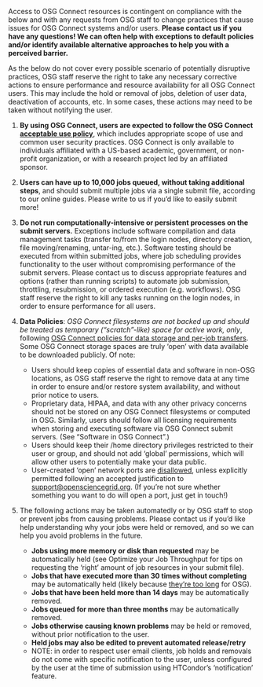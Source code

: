 [title]: - "Policies for Using OSG via OSG Connect Access Points"

Access to OSG Connect resources is contingent on compliance with the below and with any requests from OSG staff to change practices that cause issues for OSG Connect systems and/or users. **Please contact us if you have any questions! We can often help with exceptions to default policies and/or identify available alternative approaches to help you with a perceived barrier.**

As the below do not cover every possible scenario of potentially disruptive practices, OSG staff reserve the right to take any necessary corrective actions to ensure performance and resource availability for all OSG Connect users. This may include the hold or removal of jobs, deletion of user data, deactivation of accounts, etc. In some cases, these actions may need to be taken without notifying the user.

1. **By using OSG Connect, users are expected to follow the OSG Connect [acceptable use policy](https://github.com/opensciencegrid/osgconnect-portal-markdowns/blob/master/signup_content/signup_modal.md)**, which includes appropriate scope of use and common user security practices. OSG Connect is only available to individuals affiliated with a US-based academic, government, or non-profit organization, or with a research project led by an affiliated sponsor.

2. **Users can have up to 10,000 jobs queued, without taking additional steps**, and should submit multiple jobs via a single submit file, according to our online guides. Please write to us if you’d like to easily submit more!

3. **Do not run computationally-intensive or persistent processes on the submit servers.** Exceptions include software compilation and data management tasks (transfer to/from the login nodes, directory creation, file moving/renaming, untar-ing, etc.). Software testing should be executed from within submitted jobs, where job scheduling provides functionality to the user without compromising performance of the submit servers. Please contact us to discuss appropriate features and options (rather than running scripts) to automate job submission, throttling, resubmission, or ordered execution (e.g. workflows). OSG staff reserve the right to kill any tasks running on the login nodes, in order to ensure performance for all users.

4. **Data Policies**: *OSG Connect filesystems are not backed up and should be treated as temporary (“scratch”-like) space for active work, only*, following [OSG Connect policies for data storage and per-job transfers](https://support.opensciencegrid.org/support/solutions/articles/12000002985-introduction-to-data-management-on-osg-connect). Some OSG Connect storage spaces are truly ‘open’ with data available to be downloaded publicly. Of note:
	 - Users should keep copies of essential data and software in non-OSG locations, as OSG staff reserve the right to remove data at any time in order to ensure and/or restore system availability, and without prior notice to users.
	 - Proprietary data, HIPAA, and data with any other privacy concerns should not be stored on any OSG Connect filesystems or computed in OSG. Similarly, users should follow all licensing requirements when storing and executing software via OSG Connect submit servers. (See “Software in OSG Connect”.) 
	 - Users should keep their /home directory privileges restricted to their user or group, and should not add ‘global’ permissions, which will allow other users to potentially make your data public.
	 - User-created ‘open’ network ports are [disallowed](https://github.com/opensciencegrid/security/blob/master/docs/policy/OSG_Connect_Login_Server_Open_Port_Policy.md), unless explicitly permitted following an accepted justification to support@opensciencegrid.org. (If you’re not sure whether something you want to do will open a port, just get in touch!)

5. The following actions may be taken automatedly or by OSG staff to stop or prevent jobs from causing problems. Please contact us if you’d like help understanding why your jobs were held or removed, and so we can help you avoid problems in the future.
	 - **Jobs using more memory or disk than requested** may be automatically held (see Optimize your Job Throughput for tips on requesting the ‘right’ amount of job resources in your submit file).
	 - **Jobs that have executed more than 30 times without completing** may be automatically held (likely because [they’re too long](https://support.opensciencegrid.org/support/solutions/articles/5000632058-is-the-open-science-grid-for-you-) for OSG).
	 - **Jobs that have been held more than 14 days** may be automatically removed.
	 - **Jobs queued for more than three months** may be automatically removed.
	 - **Jobs otherwise causing known problems** may be held or removed, without prior notification to the user.
	 - **Held jobs may also be edited to prevent automated release/retry**
	 - NOTE: in order to respect user email clients, job holds and removals do not come with specific notification to the user, unless configured by the user at the time of submission using HTCondor’s ‘notification’ feature.
